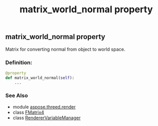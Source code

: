 ﻿---
title: matrix_world_normal property
second_title: Aspose.3D for Python via .NET API References
description: 
type: docs
weight: 100
url: /python-net/aspose.threed.render/renderervariablemanager/matrix_world_normal/
is_root: false
---

## matrix_world_normal property


Matrix for converting normal from object to world space.
### Definition:
```python
@property
def matrix_world_normal(self):
    ...
```

### See Also
* module [aspose.threed.render](../../)
* class [FMatrix4](/3d/python-net/aspose.threed.utilities/fmatrix4)
* class [RendererVariableManager](/3d/python-net/aspose.threed.render/renderervariablemanager)
